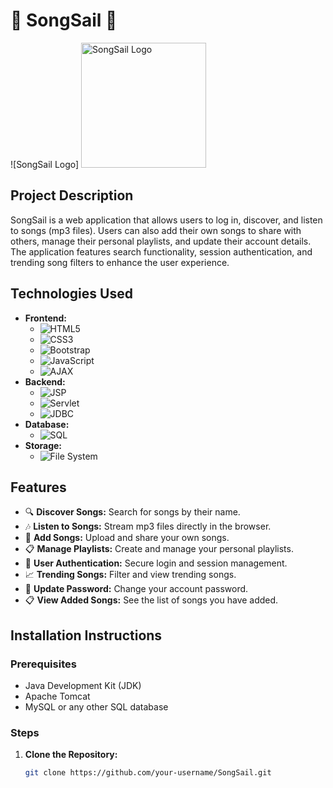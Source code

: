 # 🎵 SongSail 🎵

![SongSail Logo]
<img src="" alt="SongSail Logo" width="200" height="200">

## Project Description
SongSail is a web application that allows users to log in, discover, and listen to songs (mp3 files). Users can also add their own songs to share with others, manage their personal playlists, and update their account details. The application features search functionality, session authentication, and trending song filters to enhance the user experience.

## Technologies Used
- **Frontend:**
  - ![HTML5](https://img.shields.io/badge/HTML5-E34F26?logo=html5&logoColor=white)
  - ![CSS3](https://img.shields.io/badge/CSS3-1572B6?logo=css3&logoColor=white)
  - ![Bootstrap](https://img.shields.io/badge/Bootstrap-7952B3?logo=bootstrap&logoColor=white)
  - ![JavaScript](https://img.shields.io/badge/JavaScript-F7DF1E?logo=javascript&logoColor=black)
  - ![AJAX](https://img.shields.io/badge/AJAX-0170BA?logo=ajax&logoColor=white)
- **Backend:**
  - ![JSP](https://img.shields.io/badge/JSP-007396?logo=java&logoColor=white)
  - ![Servlet](https://img.shields.io/badge/Servlet-007396?logo=java&logoColor=white)
  - ![JDBC](https://img.shields.io/badge/JDBC-4479A1?logo=mysql&logoColor=white)
- **Database:**
  - ![SQL](https://img.shields.io/badge/SQL-4479A1?logo=mysql&logoColor=white)
- **Storage:**
  - ![File System](https://img.shields.io/badge/File%20System-4CAF50?logo=files&logoColor=white)

## Features
- 🔍 **Discover Songs:** Search for songs by their name.
- 🎶 **Listen to Songs:** Stream mp3 files directly in the browser.
- 📂 **Add Songs:** Upload and share your own songs.
- 📋 **Manage Playlists:** Create and manage your personal playlists.
- 🔑 **User Authentication:** Secure login and session management.
- 📈 **Trending Songs:** Filter and view trending songs.
- 🔄 **Update Password:** Change your account password.
- 📋 **View Added Songs:** See the list of songs you have added.

## Installation Instructions
### Prerequisites
- Java Development Kit (JDK)
- Apache Tomcat
- MySQL or any other SQL database

### Steps
1. **Clone the Repository:**
   ```sh
   git clone https://github.com/your-username/SongSail.git
